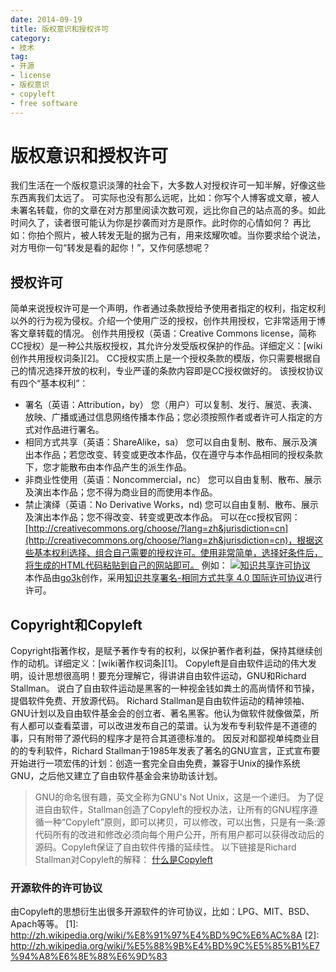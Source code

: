 ```yaml
---
date: 2014-09-19
title: 版权意识和授权许可
category:
- 技术
tag:
- 开源
- license
- 版权意识
- copyleft
- free software
---
```

# 版权意识和授权许可
我们生活在一个版权意识淡薄的社会下，大多数人对授权许可一知半解，好像这些东西离我们太远了。
可实际也没有那么远呢，比如：你写个人博客或文章，被人未署名转载，你的文章在对方那里阅读次数可观，远比你自己的站点高的多。如此时间久了，读者很可能认为你是抄袭而对方是原作。此时你的心情如何？
再比如：你拍个照片，被人转发无耻的据为己有，用来炫耀吹嘘。当你要求给个说法，对方甩你一句“转发是看的起你！”，又作何感想呢？
## 授权许可
简单来说授权许可是一个声明，作者通过条款授给予使用者指定的权利，指定权利以外的行为视为侵权。介绍一个使用广泛的授权，创作共用授权，它非常适用于博客文章转载的情况。
创作共用授权（英语：Creative Commons license，简称CC授权）是一种公共版权授权，其允许分发受版权保护的作品。详细定义：[wiki创作共用授权词条][2]。
CC授权实质上是一个授权条款的模版，你只需要根据自己的情况选择开放的权利，专业严谨的条款内容即是CC授权做好的。
该授权协议有四个“基本权利”：
* 署名（英语：Attribution，by）
	您（用户）可以复制、发行、展览、表演、放映、广播或通过信息网络传播本作品；您必须按照作者或者许可人指定的方式对作品进行署名。
* 相同方式共享（英语：ShareAlike，sa）
	您可以自由复制、散布、展示及演出本作品；若您改变、转变或更改本作品，仅在遵守与本作品相同的授权条款下，您才能散布由本作品产生的派生作品。
* 非商业性使用（英语：Noncommercial，nc）
	您可以自由复制、散布、展示及演出本作品；您不得为商业目的而使用本作品。
* 禁止演绎（英语：No Derivative Works，nd)
	您可以自由复制、散布、展示及演出本作品；您不得改变、转变或更改本作品。
可以在cc授权官网：[http://creativecommons.org/choose/?lang=zh&jurisdiction=cn](http://creativecommons.org/choose/?lang=zh&jurisdiction=cn)，根据这些基本权利选择、组合自己需要的授权许可。使用非常简单，选择好条件后，将生成的HTML代码粘贴到自己的网站即可。
例如：
<a rel="license" href="http://creativecommons.org/licenses/by-sa/4.0/"><img alt="知识共享许可协议" style="border-width:0" src="https://i.creativecommons.org/l/by-sa/4.0/88x31.png" /></a><br />本作品由<a xmlns:cc="http://creativecommons.org/ns#" href="http://blog.go3k.org/about_me/" property="cc:attributionName" rel="cc:attributionURL">go3k</a>创作，采用<a rel="license" href="http://creativecommons.org/licenses/by-sa/4.0/">知识共享署名-相同方式共享 4.0 国际许可协议</a>进行许可。
## Copyright和Copyleft
Copyright指著作权，是赋予著作专有的权利，以保护著作者利益，保持其继续创作的动机。详细定义：[wiki著作权词条][1]。
Copyleft是自由软件运动的伟大发明，设计思想很高明！要充分理解它，得讲讲自由软件运动，GNU和Richard Stallman。
说白了自由软件运动是黑客的一种视金钱如粪土的高尚情怀和节操，提倡软件免费、开放源代码。
Richard Stallman是自由软件运动的精神领袖、GNU计划以及自由软件基金会的创立者、著名黑客。他认为做软件就像做菜，所有人都可以查看菜谱，可以改进发布自己的菜谱。认为发布专利软件是不道德的事，只有附带了源代码的程序才是符合其道德标准的。
因反对和鄙视单纯商业目的的专利软件，Richard Stallman于1985年发表了著名的GNU宣言，正式宣布要开始进行一项宏伟的计划：创造一套完全自由免费，兼容于Unix的操作系统GNU，之后他又建立了自由软件基金会来协助该计划。
> GNU的命名很有趣，英文全称为GNU's Not Unix，这是一个递归。
为了促进自由软件，Stallman创造了Copyleft的授权办法，让所有的GNU程序遵循一种“Copyleft”原则，即可以拷贝，可以修改，可以出售，只是有一条:源代码所有的改进和修改必须向每个用户公开，所有用户都可以获得改动后的源码。Copyleft保证了自由软件传播的延续性。
以下链接是Richard Stallman对Copyleft的解释：
[什么是Copyleft](http://www.gnu.org/copyleft/copyleft.zh-cn.html)
### 开源软件的许可协议
由Copyleft的思想衍生出很多开源软件的许可协议，比如：LPG、MIT、BSD、Apach等等。
[1]: http://zh.wikipedia.org/wiki/%E8%91%97%E4%BD%9C%E6%AC%8A
[2]: http://zh.wikipedia.org/wiki/%E5%88%9B%E4%BD%9C%E5%85%B1%E7%94%A8%E6%8E%88%E6%9D%83
